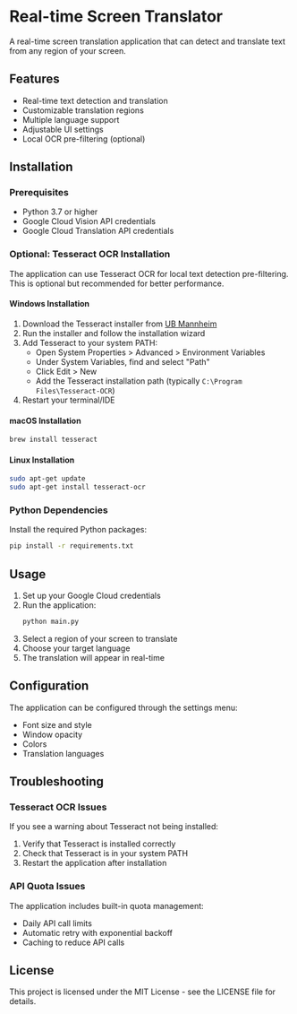 # Real-time Screen Translator

A real-time screen translation application that can detect and translate text from any region of your screen.

## Features

- Real-time text detection and translation
- Customizable translation regions
- Multiple language support
- Adjustable UI settings
- Local OCR pre-filtering (optional)

## Installation

### Prerequisites

- Python 3.7 or higher
- Google Cloud Vision API credentials
- Google Cloud Translation API credentials

### Optional: Tesseract OCR Installation

The application can use Tesseract OCR for local text detection pre-filtering. This is optional but recommended for better performance.

#### Windows Installation

1. Download the Tesseract installer from [UB Mannheim](https://github.com/UB-Mannheim/tesseract/wiki)
2. Run the installer and follow the installation wizard
3. Add Tesseract to your system PATH:
   - Open System Properties > Advanced > Environment Variables
   - Under System Variables, find and select "Path"
   - Click Edit > New
   - Add the Tesseract installation path (typically `C:\Program Files\Tesseract-OCR`)
4. Restart your terminal/IDE

#### macOS Installation

```bash
brew install tesseract
```

#### Linux Installation

```bash
sudo apt-get update
sudo apt-get install tesseract-ocr
```

### Python Dependencies

Install the required Python packages:

```bash
pip install -r requirements.txt
```

## Usage

1. Set up your Google Cloud credentials
2. Run the application:
   ```bash
   python main.py
   ```
3. Select a region of your screen to translate
4. Choose your target language
5. The translation will appear in real-time

## Configuration

The application can be configured through the settings menu:
- Font size and style
- Window opacity
- Colors
- Translation languages

## Troubleshooting

### Tesseract OCR Issues

If you see a warning about Tesseract not being installed:
1. Verify that Tesseract is installed correctly
2. Check that Tesseract is in your system PATH
3. Restart the application after installation

### API Quota Issues

The application includes built-in quota management:
- Daily API call limits
- Automatic retry with exponential backoff
- Caching to reduce API calls

## License

This project is licensed under the MIT License - see the LICENSE file for details. 